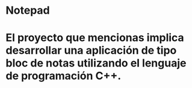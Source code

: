 # Notepad
# El proyecto que mencionas implica desarrollar una aplicación de tipo bloc de notas utilizando el lenguaje de programación C++.
